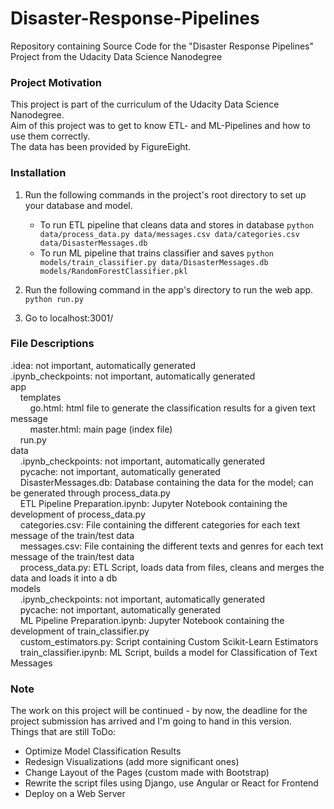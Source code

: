 # Disaster-Response-Pipelines
Repository containing Source Code for the "Disaster Response Pipelines" Project from the Udacity Data Science Nanodegree

### Project Motivation
This project is part of the curriculum of the Udacity Data Science Nanodegree. <br>
Aim of this project was to get to know ETL- and ML-Pipelines and how to use them correctly. <br>
The data has been provided by FigureEight.

### Installation
1. Run the following commands in the project's root directory to set up your database and model.

    - To run ETL pipeline that cleans data and stores in database
        `python data/process_data.py data/messages.csv data/categories.csv data/DisasterMessages.db`
    - To run ML pipeline that trains classifier and saves
        `python models/train_classifier.py data/DisasterMessages.db models/RandomForestClassifier.pkl`

2. Run the following command in the app's directory to run the web app.
    `python run.py`

3. Go to localhost:3001/

### File Descriptions
.idea: not important, automatically generated<br>
.ipynb_checkpoints: not important, automatically generated<br>
app<br>
&nbsp;&nbsp;&nbsp;&nbsp;templates<br>
&nbsp;&nbsp;&nbsp;&nbsp;&nbsp;&nbsp;&nbsp;&nbsp;go.html: html file to generate the classification results for a given text message<br>
&nbsp;&nbsp;&nbsp;&nbsp;&nbsp;&nbsp;&nbsp;&nbsp;master.html: main page (index file)<br>
&nbsp;&nbsp;&nbsp;&nbsp;run.py <br>
data <br>
&nbsp;&nbsp;&nbsp;&nbsp;.ipynb_checkpoints: not important, automatically generated<br>
&nbsp;&nbsp;&nbsp;&nbsp;pycache: not important, automatically generated<br>
&nbsp;&nbsp;&nbsp;&nbsp;DisasterMessages.db: Database containing the data for the model; can be generated through process_data.py<br>
&nbsp;&nbsp;&nbsp;&nbsp;ETL Pipeline Preparation.ipynb: Jupyter Notebook containing the development of process_data.py<br>
&nbsp;&nbsp;&nbsp;&nbsp;categories.csv: File containing the different categories for each text message of the train/test data<br>
&nbsp;&nbsp;&nbsp;&nbsp;messages.csv: File containing the different texts and genres for each text message of the train/test data<br>
&nbsp;&nbsp;&nbsp;&nbsp;process_data.py: ETL Script, loads data from files, cleans and merges the data and loads it into a db<br>
models<br>
&nbsp;&nbsp;&nbsp;&nbsp;.ipynb_checkpoints: not important, automatically generated<br>
&nbsp;&nbsp;&nbsp;&nbsp;pycache: not important, automatically generated<br>
&nbsp;&nbsp;&nbsp;&nbsp;ML Pipeline Preparation.ipynb: Jupyter Notebook containing the development of train_classifier.py<br>
&nbsp;&nbsp;&nbsp;&nbsp;custom_estimators.py: Script containing Custom Scikit-Learn Estimators<br>
&nbsp;&nbsp;&nbsp;&nbsp;train_classifier.ipynb: ML Script, builds a model for Classification of Text Messages<br>


### Note
The work on this project will be continued - by now, the deadline for the project submission has arrived and I'm going
to hand in this version. <br>
Things that are still ToDo:
- Optimize Model Classification Results
- Redesign Visualizations (add more significant ones)
- Change Layout of the Pages (custom made with Bootstrap)
- Rewrite the script files using Django, use Angular or React for Frontend
- Deploy on a Web Server